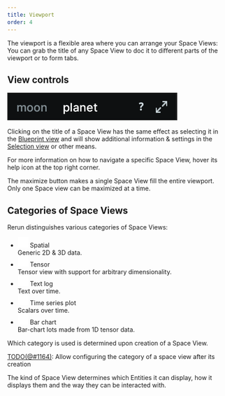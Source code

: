 ```yaml
---
title: Viewport
order: 4
---
```


The viewport is a flexible area where you can arrange your Space Views:
You can grab the title of any Space View to doc it to different parts of the viewport or to form tabs.

View controls
-------------
![3d icon](/docs-media/view-controls.png)

Clicking on the title of a Space View has the same effect as selecting it in the [Blueprint view](reference/viewer/blueprint.md)
and will show additional information & settings in the [Selection view](reference/viewer/selection.md) or other means.

For more information on how to navigate a specific Space View, hover its help icon at the top right corner.

The maximize button makes a single Space View fill the entire viewport.
Only one Space view can be maximized at a time.


Categories of Space Views
---------------------------
Rerun distinguishes various categories of Space Views:
* ![3d icon](/docs-media/spaceview_3d.png) Spatial  
  Generic 2D & 3D data.
* ![tensor icon](/docs-media/spaceview_tensor.png) Tensor  
  Tensor view with support for arbitrary dimensionality.
* ![text icon](/docs-media/spaceview_text.png) Text log  
  Text over time.
* ![scatterplot icon](/docs-media/spaceview_scatterplot.png) Time series plot  
  Scalars over time.
* ![histogram icon](/docs-media/spaceview_histogram.png) Bar chart  
  Bar-chart lots made from 1D tensor data.

Which category is used is determined upon creation of a Space View.

[TODO(@#1164)](https://github.com/rerun-io/rerun/issues/1164): Allow configuring the category of a space view after its creation 

The kind of Space View determines which Entities it can display, how it displays them and the way they can be interacted with.